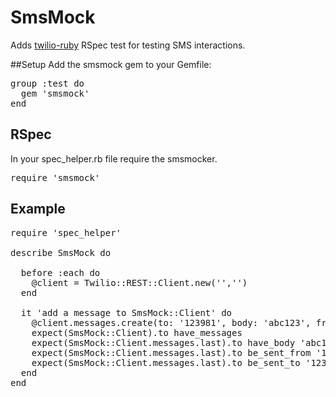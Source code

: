 # SmsMock

Adds [twilio-ruby](https://github.com/twilio/twilio-ruby) RSpec test for testing SMS interactions.

##Setup
Add the smsmock gem to your Gemfile:
<pre>
group :test do
  gem 'smsmock'
end
</pre>

## RSpec
In your spec_helper.rb file require the smsmocker.

<pre>
require 'smsmock'
</pre>

## Example
<pre>
require 'spec_helper'

describe SmsMock do

  before :each do
    @client = Twilio::REST::Client.new('','')
  end

  it 'add a message to SmsMock::Client' do
    @client.messages.create(to: '123981', body: 'abc123', from: '1291')
    expect(SmsMock::Client).to have_messages
    expect(SmsMock::Client.messages.last).to have_body 'abc123'
    expect(SmsMock::Client.messages.last).to be_sent_from '1291'
    expect(SmsMock::Client.messages.last).to be_sent_to '123981'
  end
end
</pre>